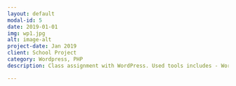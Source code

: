 ```yaml
---
layout: default
modal-id: 5
date: 2019-01-01
img: wp1.jpg
alt: image-alt
project-date: Jan 2019
client: School Project
category: Wordpress, PHP
description: Class assignment with WordPress. Used tools includes - WordPress, PHPStorm. Github repository can be reached at <a href="https://the-kyle.github.io/wp1/" target="_blank">WordPress1_on_Github</a>.

---
```

